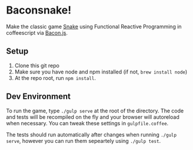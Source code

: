 Baconsnake!
===

Make the classic game [Snake](http://en.wikipedia.org/wiki/Snake_(video_game)) using Functional Reactive Programming in
coffeescript via [Bacon.js](https://github.com/baconjs/bacon.js/#baconjs).

Setup
---

1. Clone this git repo
2. Make sure you have node and npm installed (if not, `brew install node`)
3. At the repo root, run `npm install`.

Dev Environment
---

To run the game, type `./gulp serve` at the root of the directory. The code and tests will be recompiled on the fly and your
browser will autoreload when necessary. You can tweak these settings in `gulpfile.coffee`.

The tests should run automatically after changes when running `./gulp serve`, however you can run them sepeartely using `./gulp
 test`.